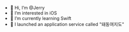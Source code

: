 - 👋 Hi, I’m @Jerry
- 👀 I’m interested in iOS
- 🌱 I’m currently learning Swift 
- 🥹 I launched an application service called "돼동여지도"

<!---
paikbogum/paikbogum is a ✨ special ✨ repository because its `README.md` (this file) appears on your GitHub profile.
You can click the Preview link to take a look at your changes.
--->
